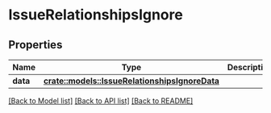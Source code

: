 # IssueRelationshipsIgnore

## Properties

Name | Type | Description | Notes
------------ | ------------- | ------------- | -------------
**data** | [**crate::models::IssueRelationshipsIgnoreData**](IssueRelationships_ignore_data.md) |  | 

[[Back to Model list]](../README.md#documentation-for-models) [[Back to API list]](../README.md#documentation-for-api-endpoints) [[Back to README]](../README.md)


